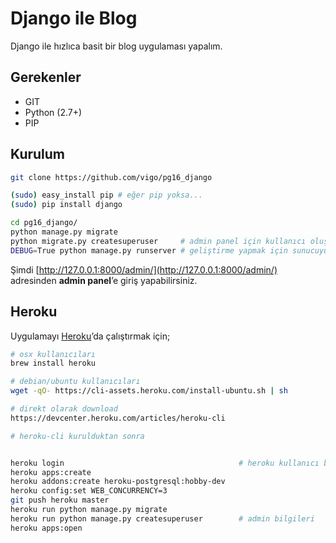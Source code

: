 # Django ile Blog

Django ile hızlıca basit bir blog uygulaması yapalım.

## Gerekenler

* GIT
* Python (2.7+)
* PIP

## Kurulum

```bash
git clone https://github.com/vigo/pg16_django

(sudo) easy_install pip # eğer pip yoksa...
(sudo) pip install django

cd pg16_django/
python manage.py migrate
python migrate.py createsuperuser     # admin panel için kullanıcı oluşturun
DEBUG=True python manage.py runserver # geliştirme yapmak için sunucuyu çalıştırın
```

Şimdi [http://127.0.0.1:8000/admin/](http://127.0.0.1:8000/admin/)
adresinden **admin panel**’e giriş yapabilirsiniz.

## Heroku

Uygulamayı [Heroku][heroku]’da çalıştırmak için;

```bash
# osx kullanıcıları
brew install heroku

# debian/ubuntu kullanıcıları
wget -qO- https://cli-assets.heroku.com/install-ubuntu.sh | sh

# direkt olarak download
https://devcenter.heroku.com/articles/heroku-cli

# heroku-cli kurulduktan sonra


heroku login                                       # heroku kullanıcı bilgileri
heroku apps:create
heroku addons:create heroku-postgresql:hobby-dev
heroku config:set WEB_CONCURRENCY=3
git push heroku master
heroku run python manage.py migrate
heroku run python manage.py createsuperuser        # admin bilgileri
heroku apps:open
```


[heroku]: https://www.heroku.com